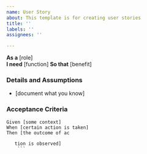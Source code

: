 ```yaml
---
name: User Story
about: This template is for creating user stories
title: ''
labels: ''
assignees: ''

---
```


**As a** [role]  
 **I need** [function]
 **So that** [benefit]  
   
 ### Details and Assumptions
 * [document what you know]
   
 ### Acceptance Criteria  
   
 ```gherkin
 Given [some context]
 When [certain action is taken]
 Then [the outcome of ac

    tion is observed]
     ```
